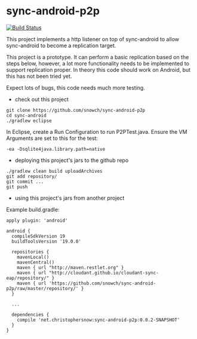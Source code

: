 # sync-android-p2p

[![Build Status](https://travis-ci.org/snowch/sync-android-p2p.png?branch=master)](https://travis-ci.org/snowch/sync-android-p2p)

This project implements a http listener on top of sync-android to allow sync-android to become a replication target.

This project is a prototype.  It can perform a basic replication based on the steps below, however, a lot more functionality needs to be implemented to support replication proper.  In theory this code should work on Android, but this has not been tried yet.

Expect lots of bugs, this code needs much more testing.

- check out this project
```
git clone https://github.com/snowch/sync-android-p2p
cd sync-android
./gradlew eclipse
```

In Eclipse, create a Run Configuration to run P2PTest.java.  Ensure the VM Arguments are set to this for the test:

```
-ea -Dsqlite4java.library.path=native
```

- deploying this project's jars to the github repo

```
./gradlew clean build uploadArchives
git add repository/
git commit ...
git push 
```

- using this project's jars from another project 

Example build.gradle:


```
apply plugin: 'android'

android {
  compileSdkVersion 19
  buildToolsVersion '19.0.0'

  repositories {
    mavenLocal()
    mavenCentral()
    maven { url "http://maven.restlet.org" }
    maven { url "http://cloudant.github.io/cloudant-sync-eap/repository/" }
    maven { url 'https://github.com/snowch/sync-android-p2p/raw/master/repository/' }
  }

  ...
    
  dependencies {
    compile 'net.christophersnow:sync-android-p2p:0.0.2-SNAPSHOT'
  }
}
```
